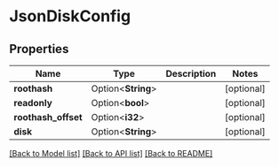 # JsonDiskConfig

## Properties

Name | Type | Description | Notes
------------ | ------------- | ------------- | -------------
**roothash** | Option<**String**> |  | [optional]
**readonly** | Option<**bool**> |  | [optional]
**roothash_offset** | Option<**i32**> |  | [optional]
**disk** | Option<**String**> |  | [optional]

[[Back to Model list]](../README.md#documentation-for-models) [[Back to API list]](../README.md#documentation-for-api-endpoints) [[Back to README]](../README.md)



